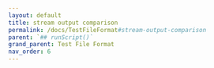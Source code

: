 ```yaml
---
layout: default
title: stream output comparison
permalink: /docs/TestFileFormat#stream-output-comparison
parent: `## runScript()`
grand_parent: Test File Format
nav_order: 6
---
```

